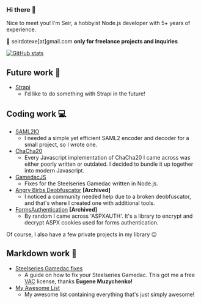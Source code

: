 ### Hi there 👋
Nice to meet you! I'm Seir, a hobbyist Node.js developer with 5+ years of experience.

📧 seirdotexe[at]gmail.com **only for freelance projects and inquiries**

[![GitHub stats](https://github-readme-stats.vercel.app/api?username=seirdotexe)]()

## Future work 🔮
* [Strapi](https://strapi.io/)
  * I'd like to do something with Strapi in the future!

## Coding work 💻
* [SAML2IO](https://github.com/seirdotexe/SAML2IO)
  * I needed a simple yet efficient SAML2 encoder and decoder for a small project, so I wrote one.
* [ChaCha20](https://github.com/seirdotexe/chacha20)
  * Every Javascript implementation of ChaCha20 I came across was either poorly written or outdated. I decided to bundle it up together into modern Javascript.
* [GamedacJS](https://github.com/seirdotexe/GamedacJS)
  * Fixes for the Steelseries Gamedac written in Node.js.
* [Angry Birbs Deobfuscator](https://github.com/seirdotexe/Angry-Birbs-Deobfuscator) **[Archived]**
  * I noticed a community needed help due to a broken deobfuscator, and that's where I created one with additional tools.
* [FormsAuthentication](https://github.com/seirdotexe/FormsAuthentication) **[Archived]**
  * By random I came across 'ASPXAUTH'. It's a library to encrypt and decrypt ASPX cookies used for forms authentication.

Of course, I also have a few private projects in my library 😉

## Markdown work 📝
* [Steelseries Gamedac fixes](https://github.com/seirdotexe/Steelseries-Gamedac-fixes)
  * A guide on how to fix your Steelseries Gamedac. This got me a free [VAC](https://vac.muzychenko.net/en/index.htm) license, thanks **Eugene Muzychenko!**
* [My Awesome List](https://github.com/seirdotexe/My-Awesome-List)
  * My awesome list containing everything that's just simply awesome!
